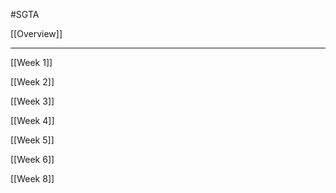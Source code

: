 #SGTA

[[Overview]]

---

[[Week 1]]

[[Week 2]]

[[Week 3]]

[[Week 4]]

[[Week 5]]

[[Week 6]]

[[Week 8]]



